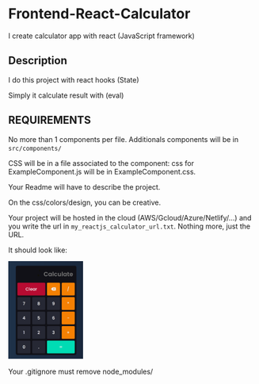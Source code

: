 # Frontend-React-Calculator

I create calculator app with react (JavaScript framework)

## Description

I do this project with react hooks (State)

Simply it calculate result with (eval)

## REQUIREMENTS

No more than 1 components per file.
Additionals components will be in `src/components/`

CSS will be in a file associated to the component: css for ExampleComponent.js will be in ExampleComponent.css.

Your Readme will have to describe the project.

On the css/colors/design, you can be creative.

Your project will be hosted in the cloud (AWS/Gcloud/Azure/Netlify/...) and you write the url in `my_reactjs_calculator_url.txt`. Nothing more, just the URL.

It should look like:

<img src="./preview.png" width="30%"/>

Your .gitignore must remove node_modules/
